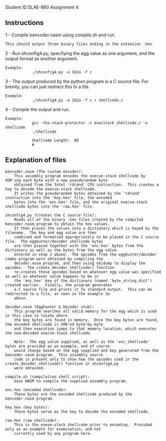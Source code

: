 Student ID:SLAE-860
Assignment 4

Instructions
-------------

1 - Compile bencoder.nasm using compile.sh and run.


    This should output three binary files ending in the extension .hex
2 - Run shconfig4.py, specifying the egg value as one argument, and the output format as another argument.


    Example:
                ./shconfig4.py -e 1b2a -f c
3 - The output produced by the python program is a C source file.  For brevity, you can just redirect this to a file.


    Example:
                ./shconfig4.py -e 1b2a -f c > shellcode.c
4 - Compile the output and run.


    Example:
                gcc -fno-stack-protector -z execstack shellcode.c -o shellcode
                ./shellcode

                Shellcode Length:  89
                #


Explanation of files
-----------------------

    bencoder.nasm (The custom encoder):
        This assembly program encodes the execve-stack shellcode by XOR'ing each byte with a new pseudorandom byte
        obtained from the Intel 'rdrand' CPU instruction.  This creates a key to decode the execve-stack shellcode.
        It writes the pseudorandom bytes obtained by the 'rdrand' instruction into the 'key.hex' file, the encoded
        bytes into the 'enc.hex' file, and the original execve-stack shellcode bytes into the 'raw.hex' file.

    shconfig4.py (Creates the C source file):
        Reads all of the binary .hex files created by the compiled bencoder.nasm program to obtain the hex values.
        It then places the values into a dictionary which is keyed by the filename.  The key and egg value are then
        combined and formatted appropriately to be placed in the C source file.  The egghunter/decoder shellcode bytes
        are then pieced together with the 'enc.hex' bytes from the dictionary as well as the bytes from the egg value
        entered in step 2 above.  The opcodes from the egghunter/decoder combo program were obtained by compiling the
        decoder.nasm program, and then using objdump to display the opcodes.  The create_decoder_shellcode() function
        re-creates these opcodes based on whatever egg value was specified as well as whatever value happens to be in
        the 'enc.hex' key of the dictionary (named 'byte_string_dict') created earlier.  Finally, the program generates
        a C source file and prints it to standard output.  This can be redirected to a file, as seen in the example 3a
        above.

    decoder.nasm (Egghunter & Decoder stub):
        This program searches all valid memory for the egg which is used in this case to locate where
        the key bytes are found in memory.  Once the key bytes are found, the encoded shellcode is XOR'ed byte-by-byte
        and then execution jumps to that memory location, which executes the now-decoded execve-stack shellcode.

        Note:  The egg value supplied, as well as the 'enc_shellcode' bytes are provided as an example, and of course
        would change based on the egg supplied and key generated from the bencoder.nasm program.  This assembly source
        code is present only to show how the opcodes used in the create_decoder_shellcode() function in shconfig4.py
        were obtained.

    compile.sh (compilation shell script):
        Uses NASM to compile the supplied assembly program.

    enc.hex (encoded shellcode):
        These bytes are the encoded shellcode produced by the bencoder.nasm program.

    key.hex (key bytes):
        These bytes serve as the key to decode the encoded shellcode.

    raw.hex (raw shellcode):
        This is the exeve-stack shellcode prior to encoding.  Provided only as an example for examination, and not
        currently used by any program here.